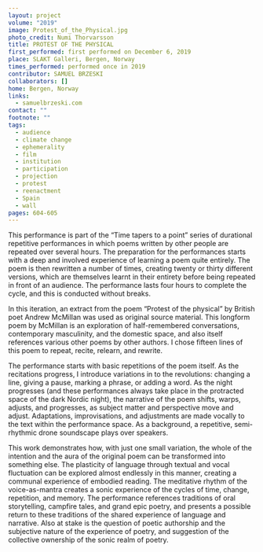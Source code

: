 ```yaml
---
layout: project
volume: "2019"
image: Protest_of_the_Physical.jpg
photo_credit: Numi Thorvarsson
title: PROTEST OF THE PHYSICAL
first_performed: first performed on December 6, 2019
place: SLAKT Galleri, Bergen, Norway
times_performed: performed once in 2019
contributor: SAMUEL BRZESKI
collaborators: []
home: Bergen, Norway
links:
  - samuelbrzeski.com
contact: ""
footnote: ""
tags:
  - audience
  - climate change
  - ephemerality
  - film
  - institution
  - participation
  - projection
  - protest
  - reenactment
  - Spain
  - wall
pages: 604-605
---
```


This performance is part of the “Time tapers to a point” series of durational repetitive performances in which poems written by other people are repeated over several hours. The preparation for the performances starts with a deep and involved experience of learning a poem quite entirely. The poem is then rewritten a number of times, creating twenty or thirty different versions, which are themselves learnt in their entirety before being repeated in front of an audience. The performance lasts four hours to complete the cycle, and this is conducted without breaks.

In this iteration, an extract from the poem “Protest of the physical” by British poet Andrew McMillan was used as original source material. This longform poem by McMillan is an exploration of half-remembered conversations, contemporary masculinity, and the domestic space, and also itself references various other poems by other authors. I chose fifteen lines of this poem to repeat, recite, relearn, and rewrite.

The performance starts with basic repetitions of the poem itself. As the recitations progress, I introduce variations in to the revolutions: changing a line, giving a pause, marking a phrase, or adding a word. As the night progresses (and these performances always take place in the protracted space of the dark Nordic night), the narrative of the poem shifts, warps, adjusts, and progresses, as subject matter and perspective move and adjust. Adaptations, improvisations, and adjustments are made vocally to the text within the performance space. As a background, a repetitive, semi-rhythmic drone soundscape plays over speakers.

This work demonstrates how, with just one small variation, the whole of the intention and the aura of the original poem can be transformed into something else. The plasticity of language through textual and vocal fluctuation can be explored almost endlessly in this manner, creating a communal experience of embodied reading. The meditative rhythm of the voice-as-mantra creates a sonic experience of the cycles of time, change, repetition, and memory. The performance references traditions of oral storytelling, campfire tales, and grand epic poetry, and presents a possible return to these traditions of the shared experience of language and narrative. Also at stake is the question of poetic authorship and the subjective nature of the experience of poetry, and suggestion of the collective ownership of the sonic realm of poetry.
